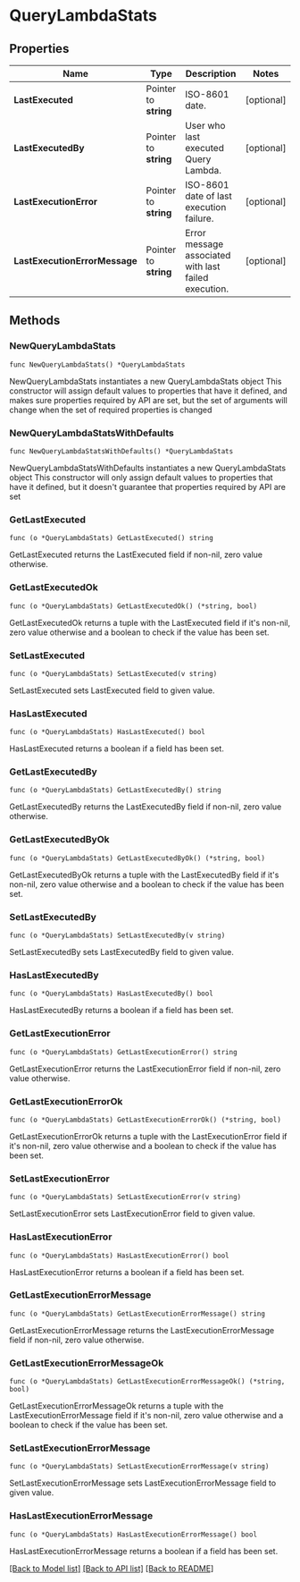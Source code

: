 # QueryLambdaStats

## Properties

Name | Type | Description | Notes
------------ | ------------- | ------------- | -------------
**LastExecuted** | Pointer to **string** | ISO-8601 date. | [optional] 
**LastExecutedBy** | Pointer to **string** | User who last executed Query Lambda. | [optional] 
**LastExecutionError** | Pointer to **string** | ISO-8601 date of last execution failure. | [optional] 
**LastExecutionErrorMessage** | Pointer to **string** | Error message associated with last failed execution. | [optional] 

## Methods

### NewQueryLambdaStats

`func NewQueryLambdaStats() *QueryLambdaStats`

NewQueryLambdaStats instantiates a new QueryLambdaStats object
This constructor will assign default values to properties that have it defined,
and makes sure properties required by API are set, but the set of arguments
will change when the set of required properties is changed

### NewQueryLambdaStatsWithDefaults

`func NewQueryLambdaStatsWithDefaults() *QueryLambdaStats`

NewQueryLambdaStatsWithDefaults instantiates a new QueryLambdaStats object
This constructor will only assign default values to properties that have it defined,
but it doesn't guarantee that properties required by API are set

### GetLastExecuted

`func (o *QueryLambdaStats) GetLastExecuted() string`

GetLastExecuted returns the LastExecuted field if non-nil, zero value otherwise.

### GetLastExecutedOk

`func (o *QueryLambdaStats) GetLastExecutedOk() (*string, bool)`

GetLastExecutedOk returns a tuple with the LastExecuted field if it's non-nil, zero value otherwise
and a boolean to check if the value has been set.

### SetLastExecuted

`func (o *QueryLambdaStats) SetLastExecuted(v string)`

SetLastExecuted sets LastExecuted field to given value.

### HasLastExecuted

`func (o *QueryLambdaStats) HasLastExecuted() bool`

HasLastExecuted returns a boolean if a field has been set.

### GetLastExecutedBy

`func (o *QueryLambdaStats) GetLastExecutedBy() string`

GetLastExecutedBy returns the LastExecutedBy field if non-nil, zero value otherwise.

### GetLastExecutedByOk

`func (o *QueryLambdaStats) GetLastExecutedByOk() (*string, bool)`

GetLastExecutedByOk returns a tuple with the LastExecutedBy field if it's non-nil, zero value otherwise
and a boolean to check if the value has been set.

### SetLastExecutedBy

`func (o *QueryLambdaStats) SetLastExecutedBy(v string)`

SetLastExecutedBy sets LastExecutedBy field to given value.

### HasLastExecutedBy

`func (o *QueryLambdaStats) HasLastExecutedBy() bool`

HasLastExecutedBy returns a boolean if a field has been set.

### GetLastExecutionError

`func (o *QueryLambdaStats) GetLastExecutionError() string`

GetLastExecutionError returns the LastExecutionError field if non-nil, zero value otherwise.

### GetLastExecutionErrorOk

`func (o *QueryLambdaStats) GetLastExecutionErrorOk() (*string, bool)`

GetLastExecutionErrorOk returns a tuple with the LastExecutionError field if it's non-nil, zero value otherwise
and a boolean to check if the value has been set.

### SetLastExecutionError

`func (o *QueryLambdaStats) SetLastExecutionError(v string)`

SetLastExecutionError sets LastExecutionError field to given value.

### HasLastExecutionError

`func (o *QueryLambdaStats) HasLastExecutionError() bool`

HasLastExecutionError returns a boolean if a field has been set.

### GetLastExecutionErrorMessage

`func (o *QueryLambdaStats) GetLastExecutionErrorMessage() string`

GetLastExecutionErrorMessage returns the LastExecutionErrorMessage field if non-nil, zero value otherwise.

### GetLastExecutionErrorMessageOk

`func (o *QueryLambdaStats) GetLastExecutionErrorMessageOk() (*string, bool)`

GetLastExecutionErrorMessageOk returns a tuple with the LastExecutionErrorMessage field if it's non-nil, zero value otherwise
and a boolean to check if the value has been set.

### SetLastExecutionErrorMessage

`func (o *QueryLambdaStats) SetLastExecutionErrorMessage(v string)`

SetLastExecutionErrorMessage sets LastExecutionErrorMessage field to given value.

### HasLastExecutionErrorMessage

`func (o *QueryLambdaStats) HasLastExecutionErrorMessage() bool`

HasLastExecutionErrorMessage returns a boolean if a field has been set.


[[Back to Model list]](../README.md#documentation-for-models) [[Back to API list]](../README.md#documentation-for-api-endpoints) [[Back to README]](../README.md)


